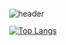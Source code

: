 ![header](https://capsule-render.vercel.app/api?type=venom&color=random&text=Abyssmash&animation=scaleIn)

[![Top Langs](https://github-readme-stats.vercel.app/api/top-langs/?username=anuraghazra&layout=donut)](https://github.com/anuraghazra/github-readme-stats)
